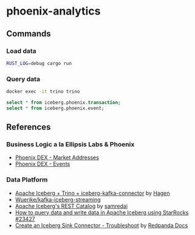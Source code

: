 # phoenix-analytics

## Commands

### Load data

```bash
RUST_LOG=debug cargo run
```

### Query data

```bash
docker exec -it trino trino
```

```sql
select * from iceberg.phoenix.transaction;
select * from iceberg.phoenix.event;
```

## References

### Business Logic a la Ellipsis Labs & Phoenix

- [Phoenix DEX - Market Addresses](https://ellipsis-labs.gitbook.io/phoenix-dex/tRIkEFlLUzWK9uKO3W2V/getting-started/technical-overview/market-addresses)
- [Phoenix DEX - Events](https://ellipsis-labs.gitbook.io/phoenix-dex/tRIkEFlLUzWK9uKO3W2V/getting-started/technical-overview/events)

### Data Platform

- [Apache Iceberg + Trino + iceberg-kafka-connector](https://hendoxc.substack.com/p/apache-iceberg-trino-iceberg-kafka) by [Hagen](https://substack.com/profile/173721939-hagen)
- [Wuerike/kafka-iceberg-streaming](https://github.com/Wuerike/kafka-iceberg-streaming)
- [Apache Iceberg's REST Catalog](https://www.apachecon.com/acna2022/slides/02_Redai_Apache_Icebergs_REST.pdf) by [samredai](https://www.github.com/samredai/)
- [How to query data and write data in Apache Iceberg using StarRocks #23427](https://github.com/StarRocks/starrocks/discussions/23427)
- [Create an Iceberg Sink Connector - Troubleshoot](https://docs.redpanda.com/current/deploy/deployment-option/cloud/managed-connectors/create-iceberg-sink-connector/#troubleshoot) by [Redpanda Docs](https://docs.redpanda.com/)
